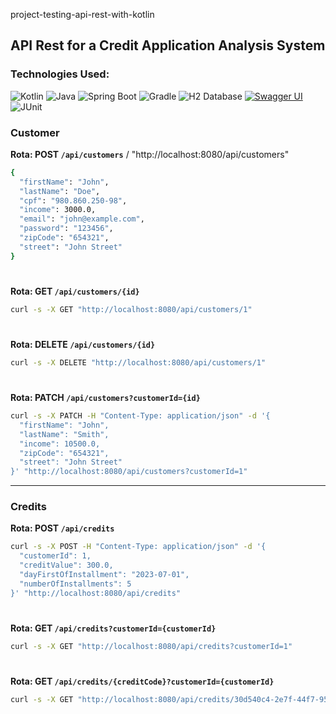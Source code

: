 project-testing-api-rest-with-kotlin

## API Rest for a Credit Application Analysis System

### Technologies Used:
![Kotlin](https://img.shields.io/badge/kotlin-%230095D5.svg?style=plastic&logo=kotlin&logoColor=white)
![Java](https://img.shields.io/badge/Java-%23ED8B00.svg?style=plastic&logo=java&logoColor=white)
![Spring Boot](https://img.shields.io/badge/Spring%20Boot-%236DB33F.svg?style=plastic&logo=spring-boot)
![Gradle](https://img.shields.io/badge/gradle-%2302303A.svg?style=plastic&logo=gradle&logoColor=white)
![H2 Database](https://img.shields.io/badge/H2%20Database-gray?style=plastic&logo=h2&logoColor=white)
[![Swagger UI](https://img.shields.io/badge/Swagger%20UI-%2385EA2D.svg?style=plastic&logo=swagger&logoColor=white)](https://link-para-o-seu-swagger-ui)
![JUnit](https://img.shields.io/badge/JUnit-%23525DCB.svg?style=plastic&logo=junit5&logoColor=white)

### Customer

**Rota: POST `/api/customers`**  /  "http://localhost:8080/api/customers"

```bash
{
  "firstName": "John",
  "lastName": "Doe",
  "cpf": "980.860.250-98",
  "income": 3000.0,
  "email": "john@example.com",
  "password": "123456",
  "zipCode": "654321",
  "street": "John Street"
}
```
#

**Rota: GET `/api/customers/{id}`**

```bash
curl -s -X GET "http://localhost:8080/api/customers/1"
```
#

**Rota: DELETE `/api/customers/{id}`**

```bash
curl -s -X DELETE "http://localhost:8080/api/customers/1"
```
#

**Rota: PATCH `/api/customers?customerId={id}`**

```bash
curl -s -X PATCH -H "Content-Type: application/json" -d '{
  "firstName": "John",
  "lastName": "Smith",
  "income": 10500.0,
  "zipCode": "654321",
  "street": "John Street"
}' "http://localhost:8080/api/customers?customerId=1"
```

---

### Credits

**Rota: POST `/api/credits`**

```bash
curl -s -X POST -H "Content-Type: application/json" -d '{
  "customerId": 1,
  "creditValue": 300.0,
  "dayFirstOfInstallment": "2023-07-01",
  "numberOfInstallments": 5
}' "http://localhost:8080/api/credits"
```
#

**Rota: GET `/api/credits?customerId={customerId}`**

```bash
curl -s -X GET "http://localhost:8080/api/credits?customerId=1"
```
#

**Rota: GET `/api/credits/{creditCode}?customerId={customerId}`**

```bash
curl -s -X GET "http://localhost:8080/api/credits/30d540c4-2e7f-44f7-95f0-0cbbc980365f?customerId=1"
```


